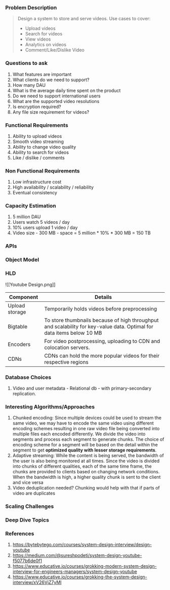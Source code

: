 ### Problem Description
> Design a system to store and serve videos. Use cases to cover:
> - Upload videos
> - Search for videos
> - View videos
> - Analytics on videos
> - Comment/Like/Dislike Video
> 
### Questions to ask
1. What features are important
2. What clients do we need to support?
3. How many DAU
4. What is the average daily time spent on the product 
5. Do we need to support international users
6. What are the supported video resolutions
7. Is encryption required?
8. Any file size requirement for videos?
### Functional Requirements
1. Ability to upload videos 
2. Smooth video streaming
3. Ability to change video quality
4. Ability to search for videos 
5. Like / dislike / comments

### Non Functional Requirements
1. Low infrastructure cost
2. High availability / scalability / reliability
3. Eventual consistency 

### Capacity Estimation
1. 5 million DAU 
2. Users watch 5 videos / day 
3. 10% users upload 1 video / day
4. Video size - 300 MB - space = 5 million * 10% * 300 MB = 150 TB

### APIs


### Object Model


### HLD

![[Youtube Design.png]]


| Component      | Details                                                                                                               |
| -------------- | --------------------------------------------------------------------------------------------------------------------- |
| Upload storage | Temporarily holds videos before preprocessing                                                                         |
| Bigtable       | To store thumbnails because of high throughput and scalability for key-value data. Optimal for data items below 10 MB |
| Encoders       | For video postprocessing, uploading to CDN and colocation servers.                                                    |
| CDNs           | CDNs can hold the more popular videos for their respective regions                                                    |


### Database Choices
1. Video and user metadata - Relational db - with primary-secondary replication. 

### Interesting Algorithms/Approaches
1. Chunked encoding: Since multiple devices could be used to stream the same video, we may have to encode the same video using different encoding schemes resulting in one raw video file being converted into multiple files each encoded differently. We divide the video into segments and process each segment to generate chunks. The choice of encoding scheme for a segment will be based on the detail within the segment to get **optimized quality with lesser storage requirements**.
2. Adaptive streaming: While the content is being served, the bandwidth of the user is also being monitored at all times. Since the video is divided into chunks of different qualities, each of the same time frame, the chunks are provided to clients based on changing network conditions. When the bandwidth is high, a higher quality chunk is sent to the client and vice versa
3. Video deduplication needed? Chunking would help with that if parts of video are duplicates

### Scaling Challenges


### Deep Dive Topics


### References

1. https://bytebytego.com/courses/system-design-interview/design-youtube
2. https://medium.com/@sureshpodeti/system-design-youtube-f5077b6de0f1
3. https://www.educative.io/courses/grokking-modern-system-design-interview-for-engineers-managers/system-design-youtube
4. https://www.educative.io/courses/grokking-the-system-design-interview/xV26VjZ7yMl
